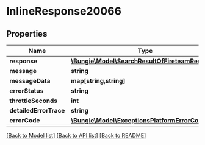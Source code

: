 # InlineResponse20066

## Properties
Name | Type | Description | Notes
------------ | ------------- | ------------- | -------------
**response** | [**\Bungie\Model\SearchResultOfFireteamResponse**](SearchResultOfFireteamResponse.md) |  | [optional] 
**message** | **string** |  | [optional] 
**messageData** | **map[string,string]** |  | [optional] 
**errorStatus** | **string** |  | [optional] 
**throttleSeconds** | **int** |  | [optional] 
**detailedErrorTrace** | **string** |  | [optional] 
**errorCode** | [**\Bungie\Model\ExceptionsPlatformErrorCodes**](ExceptionsPlatformErrorCodes.md) |  | [optional] 

[[Back to Model list]](../README.md#documentation-for-models) [[Back to API list]](../README.md#documentation-for-api-endpoints) [[Back to README]](../README.md)


